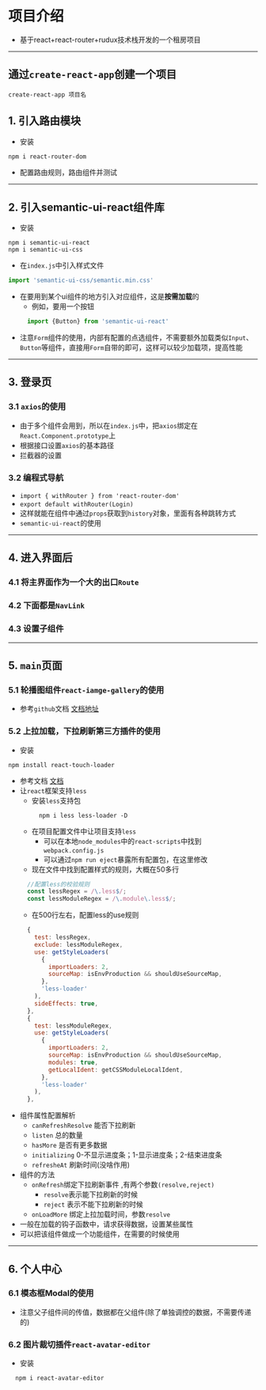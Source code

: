 # 项目介绍
- 基于react+react-router+rudux技术栈开发的一个租房项目
---
## 通过`create-react-app`创建一个项目
```npm
create-react-app 项目名
```
## 1. 引入路由模块
+ 安装
```bash
npm i react-router-dom
```
+ 配置路由规则，路由组件并测试

---

## 2. 引入semantic-ui-react组件库
- 安装
```npm
npm i semantic-ui-react
npm i semantic-ui-css
```
- 在`index.js`中引入样式文件
```jsx
import 'semantic-ui-css/semantic.min.css'
```
- 在要用到某个ui组件的地方引入对应组件，这是**按需加载**的
  - 例如，要用一个按钮
  ```jsx
    import {Button} from 'semantic-ui-react'
  ``` 
- 注意`Form`组件的使用，内部有配置的点选组件，不需要额外加载类似`Input`、`Button`等组件，直接用`Form`自带的即可，这样可以较少加载项，提高性能
---
## 3. 登录页
### 3.1 `axios`的使用
- 由于多个组件会用到，所以在`index.js`中，把`axios`绑定在`React.Component.prototype`上
- 根据接口设置`axios`的基本路径
- 拦截器的设置
### 3.2 编程式导航
- `import { withRouter } from 'react-router-dom'`
- `export default withRouter(Login)`
- 这样就能在组件中通过`props`获取到`history`对象，里面有各种跳转方式
- `semantic-ui-react`的使用

---
## 4. 进入界面后
### 4.1 将主界面作为一个大的出口`Route`
### 4.2 下面都是`NavLink`
### 4.3 设置子组件

--- 
## 5. `main`页面
### 5.1 轮播图组件`react-iamge-gallery`的使用
- 参考`github`文档 
[文档地址](https://github.com/xiaolin/react-image-gallery)

### 5.2 上拉加载，下拉刷新第三方插件的使用
- 安装
```npm
npm install react-touch-loader
```
- 参考文档
[文档](https://github.com/Broltes/react-touch-loader#readme)
- 让`react`框架支持`less`
  - 安装`less`支持包
    ```npm
      npm i less less-loader -D
    ```
  - 在项目配置文件中让项目支持`less`
    - 可以在本地`node_modules`中的`react-scripts`中找到`webpack.config.js`
    - 可以通过`npm run eject`暴露所有配置包，在这里修改
  - 现在文件中找到配置样式的规则，大概在50多行
  ```js
    //配置less的校验规则
    const lessRegex = /\.less$/;
    const lessModuleRegex = /\.module\.less$/;
  ```
  - 在500行左右，配置less的use规则
  ```js
    {
      test: lessRegex,
      exclude: lessModuleRegex,
      use: getStyleLoaders(
        {
          importLoaders: 2,
          sourceMap: isEnvProduction && shouldUseSourceMap,
        },
        'less-loader'
      ),
      sideEffects: true,
    },
    {
      test: lessModuleRegex,
      use: getStyleLoaders(
        {
          importLoaders: 2,
          sourceMap: isEnvProduction && shouldUseSourceMap,
          modules: true,
          getLocalIdent: getCSSModuleLocalIdent,
        },
        'less-loader'
      ),
    },
  ```
- 组件属性配置解析
  - `canRefreshResolve` 能否下拉刷新
  - `listen`  总的数量
  - `hasMore` 是否有更多数据
  - `initializing`  0-不显示进度条；1-显示进度条；2-结束进度条
  - `refresheAt` 刷新时间(没啥作用)
- 组件的方法
  - `onRefresh`绑定下拉刷新事件 ,有两个参数`(resolve,reject)`
    - `resolve`表示能下拉刷新的时候
    - `reject` 表示不能下拉刷新的时候
  - `onLoadMore` 绑定上拉加载时间，参数`resolve`
- 一般在加载的钩子函数中，请求获得数据，设置某些属性
- 可以把该组件做成一个功能组件，在需要的时候使用

---
## 6. 个人中心
### 6.1 模态框Modal的使用
- 注意父子组件间的传值，数据都在父组件(除了单独调控的数据，不需要传递的)
### 6.2 图片裁切插件`react-avatar-editor`
- 安装
```bash
  npm i react-avatar-editor
```